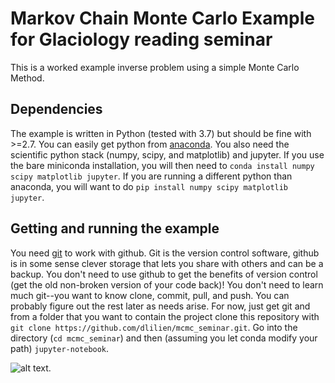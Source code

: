 # Markov Chain Monte Carlo Example for Glaciology reading seminar

This is a worked example inverse problem using a simple Monte Carlo Method.

## Dependencies

The example is written in Python (tested with 3.7) but should be fine with >=2.7. You can easily get python from [anaconda](https://www.anaconda.com/download/). You also need the scientific python stack (numpy, scipy, and matplotlib) and jupyter. If you use the bare miniconda installation, you will then need to `conda install numpy scipy matplotlib jupyter`. If you are running a different python than anaconda, you will want to do `pip install numpy scipy matplotlib jupyter`.

## Getting and running the example

You need [git](https://git-scm.com/) to work with github. Git is the version control software, github is in some sense clever storage that lets you share with others and can be a backup. You don't need to use github to get the benefits of version control (get the old non-broken version of your code back)!
You don't need to learn much git--you want to know clone, commit, pull, and push. You can probably figure out the rest later as needs arise. For now, just get git and from a folder that you want to contain the project clone this repository with `git clone https://github.com/dlilien/mcmc_seminar.git`. Go into the directory (`cd mcmc_seminar`) and then (assuming you let conda modify your path) `jupyter-notebook`.

![alt text](https://imgs.xkcd.com/comics/git.png "Git according to xkcd").
